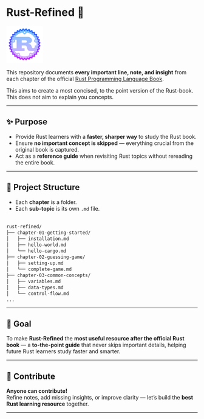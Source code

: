 # Rust-Refined 🦀

![rust logo image](rust_logo.png)

This repository documents **every important line, note, and insight** from each chapter of the official [Rust Programming Language Book](https://doc.rust-lang.org/book/).

This aims to create a most concised, to the point version of the Rust-book. This does not aim to explain you concepts.

---

## ✨ Purpose

- Provide Rust learners with a **faster, sharper way** to study the Rust book.  
- Ensure **no important concept is skipped** — everything crucial from the original book is captured.  
- Act as a **reference guide** when revisiting Rust topics without rereading the entire book.  

---

## 📂 Project Structure

- Each **chapter** is a folder.  
- Each **sub-topic** is its own `.md` file.  

```text

rust-refined/
├── chapter-01-getting-started/
│   ├── installation.md
│   ├── hello-world.md
│   └── hello-cargo.md
├── chapter-02-guessing-game/
│   ├── setting-up.md
│   └── complete-game.md
├── chapter-03-common-concepts/
│   ├── variables.md
│   ├── data-types.md
│   └── control-flow.md
...

```

---

## 🎯 Goal

To make **Rust-Refined** the **most useful resource after the official Rust book** — a **to-the-point guide** that never skips important details, helping future Rust learners study faster and smarter.  

---

## 🤝 Contribute

**Anyone can contribute!**  
Refine notes, add missing insights, or improve clarity — let’s build the **best Rust learning resource** together.  

---
